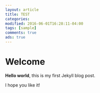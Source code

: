 ```yaml
---
layout: article
title: TEST
categories: 
modified: 2016-06-01T16:28:11-04:00
tags: [sample]
comments: true
ads: true
---
```


# Welcome

**Hello world**, this is my first Jekyll blog post.

I hope you like it!
